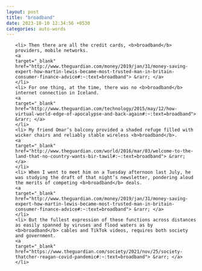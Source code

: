 ```yaml
---
layout: post
title: "broadband"
date: 2023-10-10 12:34:56 +0530
categories: auto-words
---
```

<ol>

    <li> Then there are all the credit cards, <b>broadband</b> providers, mobile networks.
    <a 
    target="_blank" 
    href="http://www.theguardian.com/money/2019/jan/31/money-saving-expert-how-martin-lewis-became-most-trusted-man-in-britain-consumer-finance-advice#:~:text=broadband"> &rarr; </a>
    </li>
    <li> For one thing, at the time, there was no <b>broadband</b> internet connection in Iceland.
    <a 
    target="_blank" 
    href="http://www.theguardian.com/technology/2015/may/12/how-virtual-world-edge-of-apocalypse-and-back-again#:~:text=broadband"> &rarr; </a>
    </li>
    <li> My friend Omar’s balcony provided a shaded refuge filled with wicker chairs and reliably stable wireless <b>broadband</b>.
    <a 
    target="_blank" 
    href="http://www.theguardian.com/world/2016/mar/03/welcome-to-the-land-that-no-country-wants-bir-tawil#:~:text=broadband"> &rarr; </a>
    </li>
    <li> When I went to meet him on a Tuesday afternoon last July, he was studying the draft of that night’s newsletter, pondering aloud the merits of competing <b>broadband</b> deals.
    <a 
    target="_blank" 
    href="http://www.theguardian.com/money/2019/jan/31/money-saving-expert-how-martin-lewis-became-most-trusted-man-in-britain-consumer-finance-advice#:~:text=broadband"> &rarr; </a>
    </li>
    <li> But the fullest expression of these functions across distances as easily spanned by viruses and flood waters as by <b>broadband</b> cables and TikTok videos, requires both society and government.
    <a 
    target="_blank" 
    href="https://www.theguardian.com/society/2021/nov/25/society-thatcher-reagan-covid-pandemic#:~:text=broadband"> &rarr; </a>
    </li>